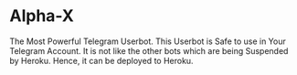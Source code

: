 # Alpha-X
The Most Powerful Telegram Userbot. This Userbot is Safe to use in Your Telegram Account. It is not like the other bots which are being Suspended by Heroku. Hence, it can be deployed to Heroku.
